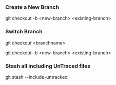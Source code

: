 ﻿### Create a New Branch


git checkout -b &lt;new-branch&gt; &lt;existing-branch&gt;


### Switch Branch

git checkout &lt;branchname&gt;

git checkout -b &lt;new-branch&gt; &lt;existing-branch&gt;


### Stash all including UnTraced files

git stash --include-untracked